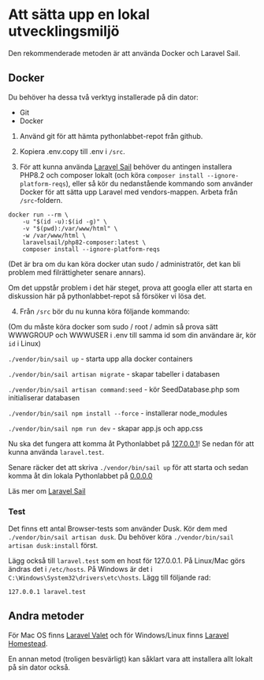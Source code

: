 # Att sätta upp en lokal utvecklingsmiljö
Den rekommenderade metoden är att använda Docker och Laravel Sail. 

## Docker

Du behöver ha dessa två verktyg installerade på din dator:
* Git
* Docker

1. Använd git för att hämta pythonlabbet-repot från github. 

2. Kopiera .env.copy till .env i `/src`.

3. För att kunna använda [Laravel Sail](https://laravel.com/docs/10.x/sail#installing-sail-into-existing-applications) behöver du antingen installera PHP8.2 och composer lokalt (och köra `composer install --ignore-platform-reqs`), eller så kör du nedanstående kommando som använder Docker för att sätta upp Laravel med vendors-mappen. Arbeta från `/src`-foldern.

```
docker run --rm \
    -u "$(id -u):$(id -g)" \
    -v "$(pwd):/var/www/html" \
    -w /var/www/html \
    laravelsail/php82-composer:latest \
    composer install --ignore-platform-reqs
```

(Det är bra om du kan köra docker utan sudo / administratör, det kan bli problem med filrättigheter senare annars).

Om det uppstår problem i det här steget, prova att googla eller att starta en diskussion här på pythonlabbet-repot så försöker vi lösa det.

4. Från `/src` bör du nu kunna köra följande kommando:

(Om du måste köra docker som sudo / root / admin så prova sätt WWWGROUP och WWWUSER i .env till samma id som din användare är, kör `id` i Linux)

```./vendor/bin/sail up``` - starta upp alla docker containers

```./vendor/bin/sail artisan migrate``` - skapar tabeller i databasen

```./vendor/bin/sail artisan command:seed``` - kör SeedDatabase.php som initialiserar databasen

```./vendor/bin/sail npm install --force``` - installerar node_modules

```./vendor/bin/sail npm run dev``` - skapar app.js och app.css

Nu ska det fungera att komma åt Pythonlabbet på [127.0.0.1](http://127.0.0.1)! Se nedan för att kunna använda `laravel.test`.

Senare räcker det att skriva
```./vendor/bin/sail up``` för att starta och sedan komma åt din lokala Pythonlabbet på [0.0.0.0](http://0.0.0.0)

Läs mer om [Laravel Sail](https://laravel.com/docs/8.x/sail)

### Test
Det finns ett antal Browser-tests som använder Dusk. Kör dem med `./vendor/bin/sail artisan dusk`. Du behöver köra `./vendor/bin/sail artisan dusk:install` först. 

Lägg också till `laravel.test` som en host för 127.0.0.1. På Linux/Mac görs ändras det i `/etc/hosts`. På Windows är det i `C:\Windows\System32\drivers\etc\hosts`. Lägg till följande rad:

`127.0.0.1 laravel.test`

## Andra metoder
För Mac OS finns [Laravel Valet](https://laravel.com/docs/8.x/valet) och för Windows/Linux finns [Laravel Homestead](https://laravel.com/docs/8.x/homestead).

En annan metod (troligen besvärligt) kan såklart vara att installera allt lokalt på sin dator också.